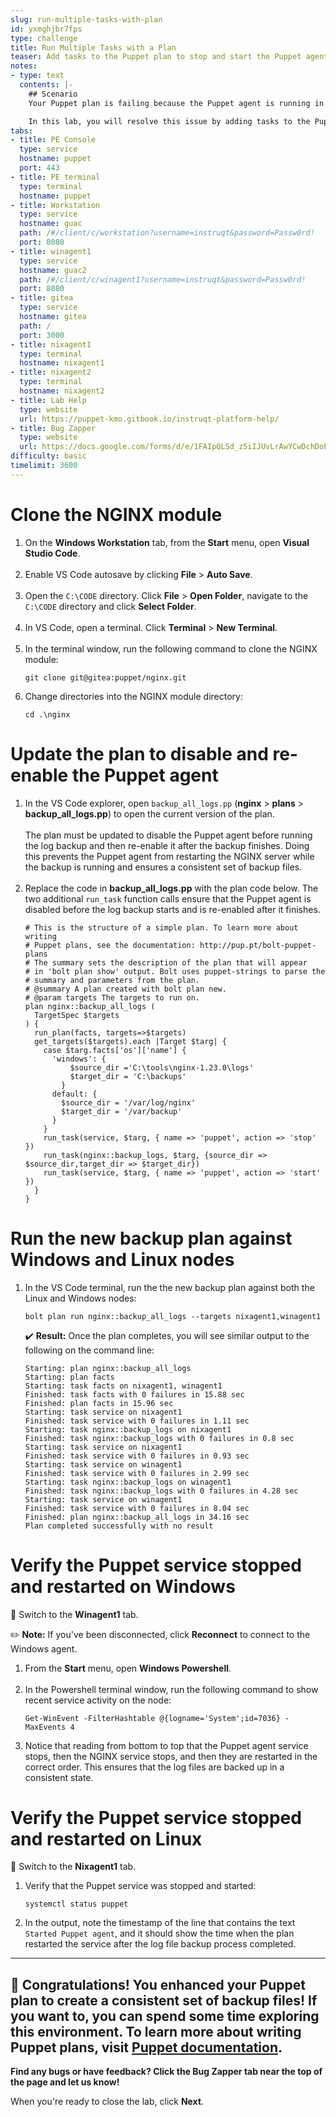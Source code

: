 ```yaml
---
slug: run-multiple-tasks-with-plan
id: yxmghjbr7fps
type: challenge
title: Run Multiple Tasks with a Plan
teaser: Add tasks to the Puppet plan to stop and start the Puppet agent
notes:
- type: text
  contents: |-
    ## Scenario
    Your Puppet plan is failing because the Puppet agent is running in the background and starting your service during the backup.

    In this lab, you will resolve this issue by adding tasks to the Puppet plan that will stop the Puppet agents during backups, and restart them after the backups complete.
tabs:
- title: PE Console
  type: service
  hostname: puppet
  port: 443
- title: PE terminal
  type: terminal
  hostname: puppet
- title: Workstation
  type: service
  hostname: guac
  path: /#/client/c/workstation?username=instruqt&password=Passw0rd!
  port: 8080
- title: winagent1
  type: service
  hostname: guac2
  path: /#/client/c/winagent1?username=instruqt&password=Passw0rd!
  port: 8080
- title: gitea
  type: service
  hostname: gitea
  path: /
  port: 3000
- title: nixagent1
  type: terminal
  hostname: nixagent1
- title: nixagent2
  type: terminal
  hostname: nixagent2
- title: Lab Help
  type: website
  url: https://puppet-kmo.gitbook.io/instruqt-platform-help/
- title: Bug Zapper
  type: website
  url: https://docs.google.com/forms/d/e/1FAIpQLSd_z5iIJUvLrAwYCwDchDoF3ncy5TsCCDSiA_7SWFOPrFbKog/viewform?embedded=true
difficulty: basic
timelimit: 3600
---
```

Clone the NGINX module
========

1. On the **Windows Workstation** tab, from the **Start** menu, open **Visual Studio Code**.<br><br>
1. Enable VS Code autosave by clicking **File** > **Auto Save**.<br><br>
1. Open the `C:\CODE` directory. Click **File** > **Open Folder**, navigate to the `C:\CODE` directory and click **Select Folder**.<br><br>
1. In VS Code, open a terminal. Click **Terminal** > **New Terminal**.<br><br>
1. In the terminal window, run the following command to clone the NGINX module:
    ```
    git clone git@gitea:puppet/nginx.git
    ```
1. Change directories into the NGINX module directory:
    ```
    cd .\nginx
    ```

Update the plan to disable and re-enable the Puppet agent
========

1. In the VS Code explorer, open `backup_all_logs.pp` (**nginx** > **plans** > **backup_all_logs.pp**) to open the current version of the plan.<br><br>The plan must be updated to disable the Puppet agent before running the log backup and then re-enable it after the backup finishes. Doing this prevents the Puppet agent from restarting the NGINX server while the backup is running and ensures a consistent set of backup files.<br><br>
1. Replace the code in **backup_all_logs.pp** with the plan code below. The two additional `run_task` function calls ensure that the Puppet agent is disabled before the log backup starts and is re-enabled after it finishes.
    ```
    # This is the structure of a simple plan. To learn more about writing
    # Puppet plans, see the documentation: http://pup.pt/bolt-puppet-plans
    # The summary sets the description of the plan that will appear
    # in 'bolt plan show' output. Bolt uses puppet-strings to parse the
    # summary and parameters from the plan.
    # @summary A plan created with bolt plan new.
    # @param targets The targets to run on.
    plan nginx::backup_all_logs (
      TargetSpec $targets
    ) {
      run_plan(facts, targets=>$targets)
      get_targets($targets).each |Target $targ| {
        case $targ.facts['os']['name'] {
          'windows': {
              $source_dir ='C:\tools\nginx-1.23.0\logs'
              $target_dir = 'C:\backups'
            }
          default: {
            $source_dir = '/var/log/nginx'
            $target_dir = '/var/backup'
          }
        }
        run_task(service, $targ, { name => 'puppet', action => 'stop' })
        run_task(nginx::backup_logs, $targ, {source_dir => $source_dir,target_dir => $target_dir})
        run_task(service, $targ, { name => 'puppet', action => 'start' })
      }
    }
    ```

Run the new backup plan against Windows and Linux nodes
========
1. In the VS Code terminal, run the the new backup plan against both the Linux and Windows nodes:
    ```
    bolt plan run nginx::backup_all_logs --targets nixagent1,winagent1
    ```

    ✔️ **Result:** Once the plan completes, you will see similar output to the following on the command line:
    ```
    Starting: plan nginx::backup_all_logs
    Starting: plan facts
    Starting: task facts on nixagent1, winagent1
    Finished: task facts with 0 failures in 15.88 sec
    Finished: plan facts in 15.96 sec
    Starting: task service on nixagent1
    Finished: task service with 0 failures in 1.11 sec
    Starting: task nginx::backup_logs on nixagent1
    Finished: task nginx::backup_logs with 0 failures in 0.8 sec
    Starting: task service on nixagent1
    Finished: task service with 0 failures in 0.93 sec
    Starting: task service on winagent1
    Finished: task service with 0 failures in 2.99 sec
    Starting: task nginx::backup_logs on winagent1
    Finished: task nginx::backup_logs with 0 failures in 4.28 sec
    Starting: task service on winagent1
    Finished: task service with 0 failures in 8.04 sec
    Finished: plan nginx::backup_all_logs in 34.16 sec
    Plan completed successfully with no result
    ```

Verify the Puppet service stopped and restarted on Windows
========
🔀 Switch to the **Winagent1** tab.

✏️ **Note:** If you've been disconnected, click **Reconnect** to connect to the Windows agent.

1. From the **Start** menu, open **Windows Powershell**.<br><br>
1. In the Powershell terminal window, run the following command to show recent service activity on the node:
    ```
    Get-WinEvent -FilterHashtable @{logname='System';id=7036} -MaxEvents 4
    ```
1. Notice that reading from bottom to top that the Puppet agent service stops, then the NGINX service stops, and then they are restarted in the correct order. This ensures that the log files are backed up in a consistent state.

Verify the Puppet service stopped and restarted on Linux
========
🔀  Switch to the **Nixagent1** tab.

1. Verify that the Puppet service was stopped and started:
    ```
    systemctl status puppet
    ```
1. In the output, note the timestamp of the line that contains the text `Started Puppet agent`, and it should show the time when the plan restarted the service after the log file backup process completed.

---
🎈 **Congratulations!** You enhanced your Puppet plan to create a consistent set of backup files! If you want to, you can spend some time exploring this environment.
To learn more about writing Puppet plans, visit [Puppet documentation](http://pup.pt/bolt-puppet-plans).
---
**Find any bugs or have feedback? Click the **Bug Zapper** tab near the top of the page and let us know!**

When you're ready to close the lab, click **Next**.